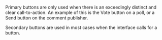 Primary buttons are only used when there is an exceedingly distinct and clear call-to-action. An example of this is the Vote button on a poll, or a Send button on the comment publisher.

Secondary buttons are used in most cases when the interface calls for a button.